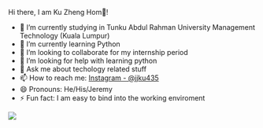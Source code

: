  Hi there, I am Ku Zheng Hom👋!

- 🔭 I’m currently studying in Tunku Abdul Rahman University Management Technology (Kuala Lumpur)
- 🌱 I’m currently learning Python
- 👯 I’m looking to collaborate for my internship period
- 🤔 I’m looking for help with learning python
- 💬 Ask me about techology related stuff
- 📫 How to reach me: [Instagram - @jjku435](https://www.instagram.com/jjku435/)
- 😄 Pronouns: He/His/Jeremy
- ⚡ Fun fact: I am easy to bind into the working enviroment

<img src= "https://github-readme-stats.vercel.app/api?username=JeremyKu0327&&show_icons=true&title_color=ffffff&icon_color=bb2acf&text_color=daf7dc&bg_color=151515" >
